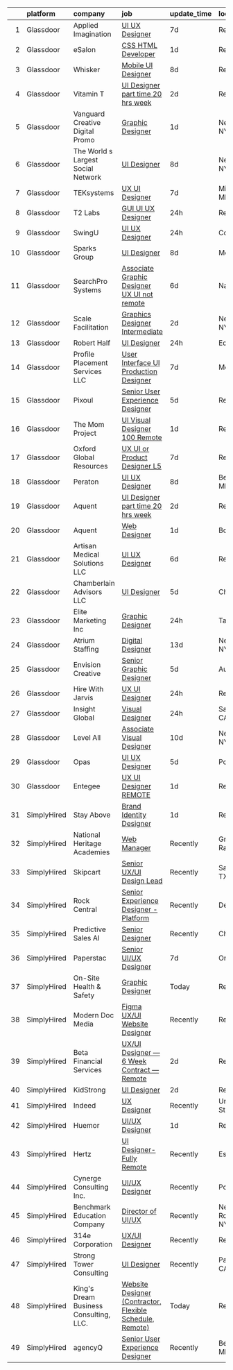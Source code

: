 

|    | platform    | company                                | job                                                                                                                                                                                                                                                                                                                                                                                                                                                                                                                                                                                                                                                                                                                                                                                                                                                                                                                                                                                                                                                                                                                                                                                                                                                                                                                                                                                                                                                                                              | update_time   | location         |
|---:|:------------|:---------------------------------------|:-------------------------------------------------------------------------------------------------------------------------------------------------------------------------------------------------------------------------------------------------------------------------------------------------------------------------------------------------------------------------------------------------------------------------------------------------------------------------------------------------------------------------------------------------------------------------------------------------------------------------------------------------------------------------------------------------------------------------------------------------------------------------------------------------------------------------------------------------------------------------------------------------------------------------------------------------------------------------------------------------------------------------------------------------------------------------------------------------------------------------------------------------------------------------------------------------------------------------------------------------------------------------------------------------------------------------------------------------------------------------------------------------------------------------------------------------------------------------------------------------|:--------------|:-----------------|
|  1 | Glassdoor   | Applied Imagination                    | [UI UX Designer](https://www.glassdoor.com/partner/jobListing.htm?pos=114&ao=1110586&s=58&guid=00000181473d45b094de5cb1e05952bc&src=GD_JOB_AD&t=SR&vt=w&ea=1&cs=1_a2cc64d2&cb=1654757607202&jobListingId=1007909595292&cpc=B076152010A3B66C&jrtk=3-0-1g53jqhemr16r801-1g53jqhf5jor2800-b26e10f41467c019--6NYlbfkN0D8j9N0G3bmE7t_bRxWCnyO3V8nRNicLzIRxQmtr6sajtSbey-JVwvqpuEBj86dBe4ufdw7rGazgWGbn8rb-wSOVL3vHFpa1_CjVZlvLc6JytDKb3o-u8MmpV-djDjMhPFLatrXgIzayfHQ-LulI_KApjwX5khRiiV9TLmYebwXa02vhdNslwaqk5mY1OZrvFtYo461q-FX7fHUEg5EAgLiwLhXzHbOZfAPjYOXIfB3LTesBTnz_1tItzDDSQIkhCMMwVYDs0RNn1OV9pKu_8QXz-G1sbKhcLlnjlQrJmoTOpAqdsYsSwfr0d-FZ3-A_XsFwjdw5e0N1xdO2PZ1AShe_5JTN6bTrcUrkgLOx_bBYzW1-ArHZqwQum5IJ9Kg6sig-t2o7SyzliEMu6m5NnJDx5mM0pQBSl61f3WR1JtMfbhZaDKmYCdkrMPX24089olou6L_fDYi_ejlg1BqpqZ5pLZjjCP3STHL7qYRLuGAMqoCB8hhHsS51WtXh4pc8GbSABnGqKjU6w%3D%3D)                                                                                                                                                                                                                                                                                                                                                                                                                                                                                                                                                                                                                            | 7d            | Remote           |
|  2 | Glassdoor   | eSalon                                 | [CSS   HTML Developer](https://www.glassdoor.com/partner/jobListing.htm?pos=116&ao=1110586&s=58&guid=00000181473d45b094de5cb1e05952bc&src=GD_JOB_AD&t=SR&vt=w&ea=1&cs=1_9fb3fc4c&cb=1654757607202&jobListingId=1007924725713&cpc=AC285F3A3ECA6BB0&jrtk=3-0-1g53jqhemr16r801-1g53jqhf5jor2800-d78d28495f642f53--6NYlbfkN0BEZjN4yZdNxGTJSfeQLQOWG2stMqrQEYxPlXsGtCvXCbogS6p6IFYnszG3ouTNGqz6O7jpNIceYlz64cswnB0sIHM7SRDvZqn9H6CTiV_93sAbrfT2OsakmclQVsZTpbu-Yrthf8MLuwd4pYCyTtZPYjZXbP28sb7Nsrd8BES0pL2YqK_prWsJhjJdLV_agJGiX4dykmvpCPEtzXtkVnuEAJlMwSG_QPgkBNdQNrZJVve7ioxFiBDD8G2KZvB_z2v3_0zDLKoFe7qGD1yqIbNkTO-lSYwRLnJ-8h2gfkAx66DQG-JuVL1BIWF95nDA_G0WTnm7VAhjhZ60gHXkLeMqx0t3UOI5-n44mdQDLR-lKnGl7-kVq1cJijBNdln7ybVOJ5cN2-gBuNnaX7FGSD-tHVcnK5ghbu2JsVstePFIrUrQeoHku7Oevr7b-kB7E0oTXcAemZ3kqw%3D%3D)                                                                                                                                                                                                                                                                                                                                                                                                                                                                                                                                                                                                                                                                                      | 1d            | Remote           |
|  3 | Glassdoor   | Whisker                                | [Mobile UI Designer](https://www.glassdoor.com/partner/jobListing.htm?pos=102&ao=1110586&s=58&guid=00000181473d45b094de5cb1e05952bc&src=GD_JOB_AD&t=SR&vt=w&ea=1&cs=1_8475b2db&cb=1654757607200&jobListingId=1007906987829&cpc=A1F772DE77098288&jrtk=3-0-1g53jqhemr16r801-1g53jqhf5jor2800-3e63ae35ad6425d2--6NYlbfkN0DuO5AyZ4DbdVEdCWdwRW2X2xQLnXYxTgC22YElx7EXc8msMH0mY6KKmy9iETSqPoVG68_ymrySiBqnT_Z-kgUnZ7-8t8PHgBNZhJB5RmVN2egvIOAqSIUFXIpkxnT2hnaFxXIXPlKXPkHZJgtupdkrxL5zaVKiEHQ1wletxAELzj_eiLjuE-c59WfPI2bNErieqeIK_PzivlCM4cNDN_oolByiv4DO5WXmC4GnYRxAXCeWCFRtO89gxhBoXZizVo9QoO74vYyotg_9SM7hanU2JxYCQfSBO5nSBLIr9An6jc0pR5vGrjKNEXVMQa9mqsotFTNZZFjCDoUl4ISYQuSJDfpSkLub1Fzh2Pmn74LkpbCJZIWrZdlzoXjJ2AUhfZQXWnjzc1F0qMKCYIND8oiTfk4j9VcbB9fZ9GtxXsGsSM-9gPkqsaabUmg8noLGeR8e7MWjSfcORgV6JfdbbAXoX74EWO4GTYcgR7Sh_8vDvADbfW3GVJFs89VVqMLo4dJbKR8H4_7lrW0H1uN-62Txp83axcaN3o7cHCTzd7cNmCVHrGfv4iZr)                                                                                                                                                                                                                                                                                                                                                                                                                                                                                                                                                                                    | 8d            | Remote           |
|  4 | Glassdoor   | Vitamin T                              | [UI Designer  part time  20 hrs   week ](https://www.glassdoor.com/partner/jobListing.htm?pos=119&ao=1110586&s=58&guid=00000181473d45b094de5cb1e05952bc&src=GD_JOB_AD&t=SR&vt=w&cs=1_60f8ed46&cb=1654757607202&jobListingId=1007921630671&cpc=451933188B21919D&jrtk=3-0-1g53jqhemr16r801-1g53jqhf5jor2800-cdb49d761f803ee6--6NYlbfkN0DMrcEu7yrtATojKJA7cEzGQ3FdRGWLh0CZQInL4ECGI6k5tN82kdM0OKoro5eXmjo6giS92eaNoztjfx6g6OEEpJOFIslCypL6JmS88rz26kV2uR5tZwD8EvXqlHz6rxFizUMVSXdF4L9UIBG-NiBptqvufxtTXSHrjIjpcPL1R-772PZEYrBCjS6oofr1TRHKOxLzPvTmZj44YX_oeyGY9ialEBDwzylpi8JrDN9Bz2g7cjJyzDtxmxaJ22P6oUz_ejuC6_xrxlglThttHkQo8gNfHqhdHxbskd6NdLRsEadA78n8P6CG2bc3L2y3dBOgMlKAVRK5y5mFsSZ0PYQbpWZO34Ei81kX3i2Y16TLnQpvRQ-6Vg-zv3tv37msxi8dEt0HTsyy915hPRnExvnaAwmrPLw8FoRmVImneIohvw1DkU2TsyuwztlOwaJBTSJtPpPrJ159e75KD3_X3S61)                                                                                                                                                                                                                                                                                                                                                                                                                                                                                                                                                                                                                                                                     | 2d            | Remote           |
|  5 | Glassdoor   | Vanguard Creative   Digital   Promo    | [Graphic Designer](https://www.glassdoor.com/partner/jobListing.htm?pos=113&ao=1110586&s=58&guid=00000181473d45b094de5cb1e05952bc&src=GD_JOB_AD&t=SR&vt=w&ea=1&cs=1_2be90932&cb=1654757607202&jobListingId=1007923424879&cpc=E773D000C9BC26FA&jrtk=3-0-1g53jqhemr16r801-1g53jqhf5jor2800-17c493e8c70811e5--6NYlbfkN0DlF3nyphPfSKNrATvQG-rr4YnhM4x2_MlwiDVJE4HuZVjnfeHsDJjXxf3aOunleOIu6wS9U1xPXOSOL0mvNui05Cfe-HLWTBT6uZ-1jBAFq07uYK6Pkb-1gwcJXkC4heyhZP-fciLw_ZJYaF_HDO8V8J2e8DpKWw-wGtaVnN-0ID1inPKO1GNGJ6L1TxW2JbqQO45uPViUnAKy_lCZgmNlou7MWQTIno8F6RHtaTuF0b6tt-vrakxy1_UeFV8xr-2jzUPp351vQwVghtwZSbYU3iK6CbnUYnH9o69icWg4ZGo1xRoWSQnVPK6xu487-lqQ7rBFJkkAF8VOXNZ99dnRhDMXZu1cacMWkq92GPe14vGhciXt2Aml_C3BsxVgRsLk2fMKPGbAat9KfoNdkPmSs4zfr4itCOayM6hLT0ps92ZZgH1hsCyS2--p70mwIifToaNZdPDQh3lGGniE-hQVVDEhpORL4hnl9kfW_Ia17_Fo-tuaQzkDaDUiltsS6cnE-M5oKW6J4A%3D%3D)                                                                                                                                                                                                                                                                                                                                                                                                                                                                                                                                                                                                                          | 1d            | New York, NY     |
|  6 | Glassdoor   | The World s Largest Social Network     | [UI Designer](https://www.glassdoor.com/partner/jobListing.htm?pos=126&ao=1110586&s=58&guid=00000181473d45b094de5cb1e05952bc&src=GD_JOB_AD&t=SR&vt=w&ea=1&cs=1_f2612ac0&cb=1654757607203&jobListingId=1007907628103&cpc=654405A9B1E0A9F5&jrtk=3-0-1g53jqhemr16r801-1g53jqhf5jor2800-99cd808f6a2f08b1--6NYlbfkN0DSgjPPcnEdvoK3uuxfISLALE6pB1FR7YSHOr_tSg5_QGIhoz_2VqUepdcKLBLI_zSHgN9Sz03KAnPYZUmx6b4z9mhRPODEy-O7qmoS_HStiINQjsdQqA3YjiQFX69lw-5-ZiQxY3XBCp1i3861rKurtjh3CQKJRE80zcKRvIKPJyUYv8B03li-0sn20Tsz61QiS4nuE0uQfFVO9yu1JSnvSLXtTvPB32aljexqwRUHlz2aN7bvy6Lo9YfZn6FOAro9Wc6jDklb6z7rbA9tQp6I5gECF8n91oqMJpWDGIQ50mJcw0hUjOsrg69ZPwTayqRJC7n8euxvV6mcWDpEdMBtCK6-KneyCCnA2AO4u4iMyyf4bfaXou0fFAuD2iGovvZI2IPFnUhApCH7uXGst-maMEkUPU_bfIoiN77ftHYhJm429jyBB0Lx8UA7aLWiZdlCDR0rgeiLyLX5bJ3_b5x--XxmxKAI52UkBoPJQA0Bu_peMxPragZif5S-izAxn7mfKmYeHR8qd6nnYP7NgUIN_kj_ccWlhsBVSq-yhlwHK566zVqyI0QDS8Af_P1BxG9pHHbhw18z1A%3D%3D)                                                                                                                                                                                                                                                                                                                                                                                                                                                                                                                                                               | 8d            | New York, NY     |
|  7 | Glassdoor   | TEKsystems                             | [UX UI Designer](https://www.glassdoor.com/partner/jobListing.htm?pos=118&ao=1110586&s=58&guid=00000181473d45b094de5cb1e05952bc&src=GD_JOB_AD&t=SR&vt=w&cs=1_9caeae49&cb=1654757607202&jobListingId=1007909029503&cpc=FA84DF7EA1EC2398&jrtk=3-0-1g53jqhemr16r801-1g53jqhf5jor2800-b23d9136957774fc--6NYlbfkN0AuKz8EBO1xHDEL7V2YF9xF3dC_I9B9i-Zw2Jh8clPMK9BxhHDJszxSyW718EipT5NpSSfV2Y97mEDIvr2kdv_hnmpQM2WlQUND61xxVdm3u7_abE8bWw3_p2_0_gdjdK1cXwK9G9eU85Ov5hs8PyC3iuXIPXY2re24cR4M1BNHiCMyjZGR8JwaCpuA2c9h-ntaYs7MgAY7egi8tIAab8PdJ4Ah_Sb-f4rfDlzGQHMcoEGiXlxeZK-bPV0dNxRvbxS3IobQVH2RxaxSQT8uXXhwHEaHv6pXX8SItMrV_uVS6gaeAvRFH8_TVSuOwBJlcSLgxLnJHPY3N9hR7QmjDwS4sX-huQVS_SZtbDOe2-i37J_JXhWeP8PHtP35idzFGi7Lg1lQfzSOynQW1YXMyLz--sNrE8l7n4TY7EDC7InSdgMJ6L3djUcm65AXwqgmQ4XG3A0Ykk3yyuU8c504vvluAfptMBAqETPBdOM0j7-XJ39gtmmmnocWY86C8-4XnwOL8Gsm9zzjGKYg5aQL6ETU4TUy7gdaXwooV0dwfkOlb96H9ywHhzAehm9AK0CrhtG5-82Mq0Uy1Ukg6o0LAYR0fxZOuA4j-2h4Ohnc9_KgnpFGQQ-KHyot1Lek4RV5VEBsklgjvN3F2ytSnEEs_eZx_IbyqkSW-63Ii1sKIsFiFqU73WFZNoNXwALtemZLQ5y-8421sa47kqH_Iu1heXiKfnT3B7icwrthPDLkk-YeB6iCxg3Ofuc9938hjOgITBEldYo84hDYUhKKWqX3nmNSsH9jMFtBKbK3-6rRNGFAA7vdcTj-GSc6ihXEhmor_WavozVk8pAZmO5tpSRVHYLFdfsNSNR_QmeajQgZPlR-6oUDVKZewfgXKrKmF9ZxEL8yIdqbxNKvxP3bphzEjDGSLdkrcVy1Hc8QfY0sUxnyAoZ1AGOIz8N-ymrGBRHs3YJnQoe_JCjsdg%3D%3D)                                                                                                                                                                 | 7d            | Minneapolis, MN  |
|  8 | Glassdoor   | T2 Labs                                | [GUI UI UX Designer](https://www.glassdoor.com/partner/jobListing.htm?pos=107&ao=1110586&s=58&guid=00000181473d45b094de5cb1e05952bc&src=GD_JOB_AD&t=SR&vt=w&ea=1&cs=1_ba77234d&cb=1654757607201&jobListingId=1007927015310&cpc=AF770993EC679D41&jrtk=3-0-1g53jqhemr16r801-1g53jqhf5jor2800-88fdad46afa941a8--6NYlbfkN0D2W1O6DpjgqM5t-Ytd4rWfN7zm7KgZNT6v4xi380-TNoafG_tUEkKvJdXorb6VoYSE6sjVX1kUCkmsNuH6WCf5kO5Gs5uD9UVjt-nV7YkXjbodDSuQRyGQsosBRGhih3WcdfQltN15nJROO-E6KuzdoSIxQvmOdLaL6hSdVz9Aa1WRUbnTPubpH0DqG3RXpyxYEJb2xN7GyP8BzEoJHHxGxKLut3PB4U7kdmhUaj2wtSeRAMFvlt0B7wkblSOJMPNO0ApPJfjCYSa_B8cg-5OM4Ag2hrQgW5fLfRUyF8qpBJrONV-N2ac_rQxJ8-KE-i9tijteWp0SgJNFGKXAoXbUJecmRqMU7l1cWuELNMRsKLJgyRTUcwHkLJ8I2VU_q9MgN6GFcncdmnibMvY_ncp_ILsQN-Ah47TH7GHK1yRaCJBnvMm5GYLSAIkhN9sA-YBkf4znSfI0PE9BjiFYjkqp)                                                                                                                                                                                                                                                                                                                                                                                                                                                                                                                                                                                                                                                                                    | 24h           | Remote           |
|  9 | Glassdoor   | SwingU                                 | [UI UX Designer](https://www.glassdoor.com/partner/jobListing.htm?pos=106&ao=1110586&s=58&guid=00000181473d45b094de5cb1e05952bc&src=GD_JOB_AD&t=SR&vt=w&ea=1&cs=1_30a58357&cb=1654757607201&jobListingId=1007926834838&cpc=FD1C1DA32C38CFA7&jrtk=3-0-1g53jqhemr16r801-1g53jqhf5jor2800-90be412c0e78cf2f--6NYlbfkN0ByltNVdnI0zg0p1CfNvnwQ3h4bWp4Qqe6bePUFuzopcagvZS5ETFReQpOgwJrLri6wO7C9pr5XNKd0KawLG86jNJkdnhc3TTDn0o1kQ9gxW_v7I4sdmFpzgSULk4RFgIG0jUxNUX59MJqWqq5xMlMs5WB06EXACGAnE1JqSFg6rmmom_27daPs6bUvJJJlqKHqhr0-XEsxNiDW_fg1E9e_KyrIfWSvIJGDO0nqJx9W0S7HeZZOmBJ5GMXR7l0ciWb604xj433c401gZv4FkLT0sMj2of2KgvCc5BHGUlATmxp7yh0H5SLlK7cFVCSlunsGlR3h15GtL5zDjO4lGzEdtNeZqlMKqUNIYbtkQIhZxounSSCiw6LRgdppi4wnuBrT-Ydhw5S1Y1k3yIYgnO9419iySdFYmNbwPOHrdxRSfM6A0WeeUbEUrAZtnQVchSAz0bK8YcJXE5ZXp_f30jVlKqx5I7lavLnt1sO20VG7V431eJykZhIOlpDS9fEfr_Ps1tuj1Rtljg%3D%3D)                                                                                                                                                                                                                                                                                                                                                                                                                                                                                                                                                                                                                            | 24h           | Connecticut      |
| 10 | Glassdoor   | Sparks Group                           | [UI Designer](https://www.glassdoor.com/partner/jobListing.htm?pos=124&ao=1110586&s=58&guid=00000181473d45b094de5cb1e05952bc&src=GD_JOB_AD&t=SR&vt=w&cs=1_733773df&cb=1654757607203&jobListingId=1007907539579&cpc=6FC5BA77C9A4CD78&jrtk=3-0-1g53jqhemr16r801-1g53jqhf5jor2800-d5ed0e6d038eeda3--6NYlbfkN0CVbIAoVGlVV0muHIzlWY31dYj5hrVkKa7qBWZ-hZn3g-zWnitpxah_RyLopvrEJPJSvVwjkMKnm5YVHNZCE-zsHIh7BBtePO9VXDv-IoOQ_g9_YSUEmHgjo_LBuod_GJp8dZHf3F-Xd-iutLJpJyhX4iH9a1_YfgQiUkAuBBrk5QGN0QTW--uTNpkLWZPDIBFv4u7qt3h2x8-CRUHOx-y4d-SegY-3QPhTahzZSi8zViijb7P46Ex_Evr_8SD7rcWaEW3SrGerjrqh37LtofoaUXxtP4r4EYkwt7o_NjcuSPqOjsmsxZj5-a7Rch8dL9hqR3h6b7mduOPYM-F6XOeIUuGvTUla5uMGP9I4OV1uFJjsxQtb0CQP1BIEhpiipOJMjon3HdeexNNczJBCzlAG_tswIZQrgRMktrkihJXFvqhM1zwTdksxC-1TMbd0LQWz0DU2HVmtXgN3gbiYCCwxy1pXy1mxgcspbN5KiSw5SIcUR12NmKR_1961HX4Z10w%3D)                                                                                                                                                                                                                                                                                                                                                                                                                                                                                                                                                                                                                                                  | 8d            | McLean, VA       |
| 11 | Glassdoor   | SearchPro Systems                      | [Associate Graphic Designer UX   UI  not remote ](https://www.glassdoor.com/partner/jobListing.htm?pos=104&ao=1110586&s=58&guid=00000181473d45b094de5cb1e05952bc&src=GD_JOB_AD&t=SR&vt=w&ea=1&cs=1_e69d85c3&cb=1654757607200&jobListingId=1007913001062&cpc=BCE4811A78D39AF3&jrtk=3-0-1g53jqhemr16r801-1g53jqhf5jor2800-ff02d281a17291f5--6NYlbfkN0BywnJtgUhyVrzYrR77rHNUdIT9u5yxXZbdgWBt5g5sCNEtGNnbEQ-V7l0I3bNzK_nBTPJpixBNeAQDIO10DmPfg3KX2WCdioySzX-Lq9smTYQD_VT4tsbLr63Cy27DT5zo0bP4Cye0HwoKRdhi147DEpLAh252BtGFe8l0hx78jLV0jvhSqn2GZ9y36szoUowvnYpTUw4-aEG7ewhSYsJxxeRN3PNsW0tgNuSo5MBfIK3loTAZqI0YzHolIwxi_uuHkyczkKJvJ8dhUGQW5bw2G81_0PrqUKYCVdaHPu2tPgMX8Aw_Ce9WSOerdqo7KnkakkWqJSoSz9Vmu4hVLKP8JaIZl3sIZYqBVnHCvC9rLqQ_9IhLSXoM97escTqlug8_bQm2ssjCh6kMIjqSXuycaZ141m84eFUaSvg9hY9zbkmN0YWuocqx-v83Y0QJFbcmBScUSeuNoajGUFJ6AoOIDS7MPnXcyX2HX6m0cgthxh2urgKcuPZLaS9e5lm_iywsFXiGmR_9_22PCZY19ZrXE0G5QUHnONs%3D)                                                                                                                                                                                                                                                                                                                                                                                                                                                                                                                                                                         | 6d            | Nashua, NH       |
| 12 | Glassdoor   | Scale Facilitation                     | [Graphics Designer   Intermediate](https://www.glassdoor.com/partner/jobListing.htm?pos=112&ao=1110586&s=58&guid=00000181473d45b094de5cb1e05952bc&src=GD_JOB_AD&t=SR&vt=w&ea=1&cs=1_1c37cf84&cb=1654757607202&jobListingId=1007921561316&cpc=D2F1DE17EE1F43B9&jrtk=3-0-1g53jqhemr16r801-1g53jqhf5jor2800-82cad420ad6ed1ee--6NYlbfkN0BwfDwoCjxOAsVF6va36C4e5uetzN_UB3xM3zcSb8136TpHd3IFecD5SapTOYekU34ld5eQQyjRoRHazeCnYIKUYeMMvSJ2RhDlZIOmsSDIIbwJ3LorszTwqLqL4QFarj7KrWZYmgWpU7kMabGWkMeHoT6pNMif1M1YmVdOShvK4vCj4Fn0OH3ZluldNzmzYz8TIA5IVu6gH2Xkdm7_NL9zGaX2GenbHmNxgwHW_3zWB0pfnPWDyXetyUUTW40br9W1cTDCkgXAO2lW6kmJhCouxK2y3FJZ9131Jf6T0SOQpBWNI1IQm7_OF1Zkvt45EHKTDbpYDp5Y32jh-zSMVWeuaA98Xn2VY2cscwa_H4Lgt5I8omns9ANExrHK0EBC2jd452jIqcy_Lrv_23I7sfxdsnnjC_ileLtSGIpcG199EDOlgK23I2rkSD35ALXRxhRT4Rs8EVxo4no4W2zGQmeG5O1IkIYXY7pv4eEpgkKwYIibAGsfd4yWDqtOmwI9_iE%3D)                                                                                                                                                                                                                                                                                                                                                                                                                                                                                                                                                                                                                        | 2d            | New York, NY     |
| 13 | Glassdoor   | Robert Half                            | [UI Designer](https://www.glassdoor.com/partner/jobListing.htm?pos=127&ao=1110586&s=58&guid=00000181473d45b094de5cb1e05952bc&src=GD_JOB_AD&t=SR&vt=w&ea=1&cs=1_5904b1bd&cb=1654757607203&jobListingId=1007926834480&cpc=334ABAF5D42DC775&jrtk=3-0-1g53jqhemr16r801-1g53jqhf5jor2800-fb62b36d7e464973--6NYlbfkN0CpzDdaQkua3np5pkmj49lKioZwmwxQ-yx5plwbYmV_M5QDgP5U2s8pQhQ0_MrqFsabxiXsEFXWgq8h-u0srd4S8BNkeShVDS7XBYV9zjYgjaqEEs3Dao1YE9nNPfXu-rY_Y7JT6hVy8GaI3cQQdnnb9eYWX1D4qPqZNEVyYnIbHh98xjikIkp1KUmfyIkZHd3B93CV85Ij-vRcM8ajloYOGe6jIysgAEwJZ-5taOrbJp7PA5qPeMtq-tp80oa6ipJQwJ-423Q8HLvJVxqibRH-clRwih1yIQa0g-aNxkvp_CD3Lga4BeGYkQJkD2RpDLIhIE1Yg4Ahu3pWds8S0kghh7LftIPZ0TzVNN5AGI10MC6SmjnJADaUQq2YT3RODigak9-38ofvlVVgSscIXLHBrqR0_fcIw4o-X-4qagLU_lRe6DGGP3Y7IJpX5zWNLgy3pkWUYtgNIfHCDdbGFarMDQH0qPTcZtKHo3m1gUVczGbMJnoNWK2uXDlMTip2TcAGmfYRKiQNwNHsPsvWXwBKAoIv20jXcX9LC-P1NR0Wdw%3D%3D)                                                                                                                                                                                                                                                                                                                                                                                                                                                                                                                                                                                               | 24h           | Edina, MN        |
| 14 | Glassdoor   | Profile Placement Services  LLC        | [User Interface  UI  Production Designer](https://www.glassdoor.com/partner/jobListing.htm?pos=109&ao=1110586&s=58&guid=00000181473d45b094de5cb1e05952bc&src=GD_JOB_AD&t=SR&vt=w&ea=1&cs=1_b4adb95b&cb=1654757607202&jobListingId=1007910904642&cpc=632C08DE5A4EA969&jrtk=3-0-1g53jqhemr16r801-1g53jqhf5jor2800-1413de2885e65167--6NYlbfkN0AB9QmTA0CCjNV0D_cA_rQfbQIKI-slyn3CIlmX3zDlnnooLjaoArZqjXIJKtppNx-G3USB2kCnagFYjZWH1T80PFetRXuLwd9fQ1j1ojUXl4syCGnn6p8mhxQT-GrsouzK6Yxi1ucF5JYB_dnhV3uR76xwZiimIfeILfePOCGe5Y-wh52piGIkt4XHDG4uhqJFxgqD7eUprJ-iMo8f1duRnU99z47chy9n7Z1sQqxeN7S5je8tWuBFs3mzGM9IKKnd8TPwqtl8UuLPGtP-7bQ-21enyAODED9qWZTwJpZ6lgcJPcxhaTMHAuKYTV6iTyAamBzvGURdfnRlCBjE_pfGGGF2tf6D-aEk5rq6nir1_w_uDVSMWJB3DHa1clOdA0Jn50vgHHh85NGJbsXsLjlx3t90oaYjCnnpkJqEV7OnaeUAb_Ybcv7hKQq6rZCRKzUxtEKava-wjZ0RxtRbVVpKXv6UWC_vX9-qml39p9qfveF-dgx9Q7NWL04szmUzF8qeaKlUGN8YRokz6ZCrff2pwm8mm_kSb6sbwQ5pigsNLM0os7qY36xn)                                                                                                                                                                                                                                                                                                                                                                                                                                                                                                                                                               | 7d            | McLean, VA       |
| 15 | Glassdoor   | Pixoul                                 | [Senior User Experience Designer](https://www.glassdoor.com/partner/jobListing.htm?pos=117&ao=1110586&s=58&guid=00000181473d45b094de5cb1e05952bc&src=GD_JOB_AD&t=SR&vt=w&ea=1&cs=1_a46db227&cb=1654757607202&jobListingId=1007916613858&cpc=654405A9B1E0A9F5&jrtk=3-0-1g53jqhemr16r801-1g53jqhf5jor2800-f9e6c36db6c18fa4--6NYlbfkN0DkuNNc9jtp8Paa5ic1vcdzrE97PDvQxS5P2e8AiHduyeY-Bjef1quw5x-u8TrJADSRTlrF43X3tRGUfZfixxZuJhbH6sy5XJaB0RzJNGjXdYkwgYrOm-PDYratyS3Sts2nghLR9CbAIZFNsABtIh3vBJP-0pq_XNCcvg4USCQyXbQvD7kflEeGYOFkS1uZmAF7Y4u_NehWZ6CIngXffkR5nbGpGG_2edfp9a_lb3l4M7CUCoIz-x3Kk8NVSviOSTrfGApkpj1xWWo4VYybSJzlIKKW8zFKYf3ZJtZdH-aPos_9YH-C8HLti99tOSD1Pqpx25fe7C3uy_DI7uJzyp8sB1lHl9b5L2cO3Vyq8OgZqyJ8FA-Z5dpSbmSzrI5RFiXQ5N4KxtJoJyZMFxdl_zX5EHxpm-3LfKAkN2mMSkqSs41mJQEMtch3Fg6dpWLy5dQBLlAkyom2N8jZdmUb8sF-Oqj62FSfUwWLMofcEzUKTBApgJ2Y1UhpiKx-En06dR8iLqnuknlTRg%3D%3D)                                                                                                                                                                                                                                                                                                                                                                                                                                                                                                                                                                                                           | 5d            | Remote           |
| 16 | Glassdoor   | The Mom Project                        | [UI   Visual Designer  100  Remote ](https://www.glassdoor.com/partner/jobListing.htm?pos=108&ao=1110586&s=58&guid=00000181473d45b094de5cb1e05952bc&src=GD_JOB_AD&t=SR&vt=w&cs=1_a7ec2988&cb=1654757607201&jobListingId=1007924076281&cpc=65CC663E25211861&jrtk=3-0-1g53jqhemr16r801-1g53jqhf5jor2800-0761fceec33e711e--6NYlbfkN0BDp_epf89aHDQhKpPegNJQ_ldQpEFZQsM9OcONMGxWx6pU56EKHF58QjVdAUvn2gWzb7WT_VdhItyAB3Q9xCx1cQ72g5tixY-XNA5WRnqH3RaGRzpROt8dIOj8o8oPrQpwuJYOrN1lcjSMXC6kunT_HEQSixDIygCOzJcDyCG3Mrc8xEWBIuMkK03YbpqyOVzffh4L4um076SuoB9kNu22ufJfyYTSVHM0fYI4hy0jpSQwBpxA0q9ip6FvdgwvmX-BoAGdAAOaKTuz5AEh1nXTwz0zm7kFXVHSwuOFHsxwlL4i30gt1QEdEcYS3wngeB8ACO7PJmQxzeQjZee5r_uyCyO4lc1PArF15L8lPdlYSsrZvX1KRIrR7JXkcyQVpFJwwcQIonSjtubWwzJvIzYrl2ntEXF-XNrnX5pNvKhffbVXH92CyAsuOrdfN4mej-iCK2CazcKTUEwuElKihA49Jm6Ydyu336IwTje03EbARTHBz1kE6ZrBl_SxM-bu5RtSc3TyOatEjP4ZgfufSpofPhCxQ1oXDrEamgaMsvcRxT8viQOGe4a6oKRApvnaL449MfIMIjgB3A%3D%3D)                                                                                                                                                                                                                                                                                                                                                                                                                                                                                                                                             | 1d            | Remote           |
| 17 | Glassdoor   | Oxford Global Resources                | [UX UI or Product Designer  L5 ](https://www.glassdoor.com/partner/jobListing.htm?pos=120&ao=1110586&s=58&guid=00000181473d45b094de5cb1e05952bc&src=GD_JOB_AD&t=SR&vt=w&ea=1&cs=1_af516fb2&cb=1654757607203&jobListingId=1007910888820&cpc=AC285F3A3ECA6BB0&jrtk=3-0-1g53jqhemr16r801-1g53jqhf5jor2800-236d53317970062a--6NYlbfkN0D38dVY1HiwVlRJ2sgHwoll4iKvb8KzfDOOcqRKKsqQYBdEVI9w2agCyPdJw2s4TQoE74vZzh8SXUc9h0xY8xyPYLwKsOvBUgl9y9tE1B6tRrqFTkfx2LFZhefZnNvzciUxa9TnrtURLxlm65Qh6xlIx7olQZRP4mkpX-gaUrNa9j0kfrBiZiIsjFlL9raYYwtAfcCoodfTCFCgVdTD_CMGdPuKxfur7D36XcVZcpYlDJPHdfQ3OAd7lo70B5nVFR33csaTXg5ih1qhtfB3tPy_FQvrwmW38cklKSjFRhLAvNm9hQyjkOYRDJyjzpSzab-VAElqQaKwdMiJOmxdqH5J3ZSKH825mGYjQv63vVp_hvMRcP14X_cPNS5qlxk15JEDZVVMEC0pai1l6-M9Sfp-vAjOZeQs0h59uGdmI-nZ8jDGq79akxQzDBQKxsxieQhMD5IHGD2hHROYVQkYBBLw1Ff-jWpUcxTY0XRpwJ1D7DOh7O68f0wE6wRfGI1tUIQXTQ_nnpIM3g%3D%3D)                                                                                                                                                                                                                                                                                                                                                                                                                                                                                                                                                                                                            | 7d            | Remote           |
| 18 | Glassdoor   | Peraton                                | [UI UX Designer](https://www.glassdoor.com/partner/jobListing.htm?pos=110&ao=1110586&s=58&guid=00000181473d45b094de5cb1e05952bc&src=GD_JOB_AD&t=SR&vt=w&cs=1_6f5056d4&cb=1654757607201&jobListingId=1007908040640&cpc=5EFBB0462F9C6B7A&jrtk=3-0-1g53jqhemr16r801-1g53jqhf5jor2800-a255dd990b3b438e--6NYlbfkN0Cx7R8OmodZU4Ze4hnUhR0Myw3_voyDLMHXumN7ynSuTrXceT3foN28fsokTCLC-tsOYPdqJ-Dlo-QcTTJsSA6HfG6wbmz23Kog0PHnecyvSE1Dk6Xtf9ZpB2WU-Vl2yuS85fI9m4vR0zNYW3DtrO23-UYzDpqKfkiixyg5GSTf9UTH971JZDOZ7Qcz980jYup9V9nXuHEzM4xvKJupFQ6Vg2GYB507Hh2cDDMZcmbu9pX_w208IoN0md-Tmh2d2hJeI-iL9yxvu9fFZI2ZMemgY8n43sVc-6duwZ05YuJhgTbnkQOT-nXC04QLmwSYq6df1m4QUkB1aHntRBsoGYddUBEuhgVM55PFC0c5JW_H4ukEgnX7Gf_IbzXziaVOCK_9dysbHclzbPsev2ESuX4YTPvWhOref-Wt6I9df6-vj-Qv1ZaFDvK9sCVjrn3Ix58aTieWVRx_puUkW_ZquaKXinEF0R5iOax4dxS9EFXZZLFwBTTT7XDF03OJU3roXvCNCHmVoUZbkk1qqsIcLIkBWmKi5G2SZAHtCOI_blGMR45lUzN0qVO5yMVQtAwJj7-G5w29e3D9sfVwgzbVWBIgiNs6LWFn9h41BHs95J2G27cIexc9CvwB5rxPAiDemTrV4tn-WXCyTFEu0u8kTf4IbGgneFl0HoLLroVwHKbE04qCx8E-baWp2ti-gZKykPl3233ciRVk_xc1PDoBnz6JlRRSDXpQ6F4sp-6Q9sUST49ZhIEZKGvOopRGqVDlcyCtU6cn9gZphPtl3zcpZyf1S4P4cL3-Si58W69yWQKPl7eZM4Eo8gqLIKNUrjjf3rNeFI3Gx6xQe6nx6MmQ68hUapxn2W9fHvBmIK0RqUwtaXrbftfNTFrX60of7PfpVT6Y96HE6CPWV3VwIT7QHEbiBX6gMnMg4yLqt493MVgUJW_WoUtEBj91J9Rv_DjhGdILZBy3HHJKks-bSe18sBFvF1KbPekC3SytkTGobLL8sKToGEZX9LRfofgkf827jxjNdMBKUtYR9UaNkBrcGLBtcZH32CX60bfzywMgfN0pS56yK0pO2VlaQkD3CkENMyNi3GPMFoD0zwCsyFEogGS1M7zdaMjPVe9-9ImRBF22Rw%3D%3D) | 8d            | Bethesda, MD     |
| 19 | Glassdoor   | Aquent                                 | [UI Designer  part time  20 hrs   week ](https://www.glassdoor.com/partner/jobListing.htm?pos=125&ao=1110586&s=58&guid=00000181473d45b094de5cb1e05952bc&src=GD_JOB_AD&t=SR&vt=w&cs=1_4e5bf7bb&cb=1654757607203&jobListingId=1007921832582&cpc=FA84DF7EA1EC2398&jrtk=3-0-1g53jqhemr16r801-1g53jqhf5jor2800-dc20e7605d870c15--6NYlbfkN0DMrcEu7yrtATojKJA7cEzGQ3FdRGWLh0CZQInL4ECGI9gD0Wolx9R2EDT7B77c2cSb21UpoZIp8C0EIAHBPtBNtdYuk1CgoNSiFblyJG94d5LWRH8VJaPhwQI-SLzB2pYSiCVkc8dDWAgK4Asj_TNzmB9_1YF5JAPPWNgxPPtC1kJNhXtgBPBH9BaP2gM-CtWJ95F9So2l64K6nyJJe4dc56Wyv9VeQBym6SCcP4ktGldHwIBxf41TiQjIYtPJy-PI7YGpzO4it72S1xGhxiCYh9N1gke3gEDUMhQheDe91ONOm8sALb-1GOWdwuCWcigGe2eUamWNl7eHPBCL0y0ojLDjBmFXjSckj6uOdC88YO3zYxuL9MCimKvFaufWsALNZZjlj14YtK0eIf1R2sI1zN9BrLzC0f8MCSj9RPdG2KP_a7-RWAqOKVyQRyQje_5_SYBTYIuUgw%3D%3D)                                                                                                                                                                                                                                                                                                                                                                                                                                                                                                                                                                                                                                                                         | 2d            | Remote           |
| 20 | Glassdoor   | Aquent                                 | [Web Designer](https://www.glassdoor.com/partner/jobListing.htm?pos=123&ao=1110586&s=58&guid=00000181473d45b094de5cb1e05952bc&src=GD_JOB_AD&t=SR&vt=w&cs=1_f774e085&cb=1654757607203&jobListingId=1007923719421&cpc=32EE424DE2B657EB&jrtk=3-0-1g53jqhemr16r801-1g53jqhf5jor2800-f0732b8e9b9c605d--6NYlbfkN0DMrcEu7yrtATojKJA7cEzGQ3FdRGWLh0CZQInL4ECGI9gD0Wolx9R2v-Aex0-GK07z53Ph6jpa5K6zPv9Id_XUcDO3QJUyj1f_8DooDqFYF6YLYpqhw7nVySRjByz7C094UNqdUGBsZAnzP7ouzk8LYmJIYKQm9XCJWgv-ICyY9XEcaPZdlGug1_gWNI0SsAkKxnwlZybEERVPYgC9vkTDXVvJ-UzQM0tYth30OncbpRHdO3ZVoQhY-csvtq7_jv8ji07IUe1FLF_cWCQyBmCs3vZsYuq4mVm1dpmBRK1fD6IiCWZrmv7zPSMhbZgyUp7E8d6zVa7n9vyKtwzXLROTkQelz-S0vuADojT-juAwCYaQFmxvRB0PGqbqMq-sBQT1dZzlUyxuP5NpQLQMxjGERRimktEO6ybLpfCiblkT0eExv9zcCO7ZURvGPD98QXDehj-sv1Enqg%3D%3D)                                                                                                                                                                                                                                                                                                                                                                                                                                                                                                                                                                                                                                                                                                   | 1d            | Boston, MA       |
| 21 | Glassdoor   | Artisan Medical Solutions  LLC         | [UI UX Designer](https://www.glassdoor.com/partner/jobListing.htm?pos=115&ao=1110586&s=58&guid=00000181473d45b094de5cb1e05952bc&src=GD_JOB_AD&t=SR&vt=w&ea=1&cs=1_947c773e&cb=1654757607202&jobListingId=1007913791872&cpc=32EE424DE2B657EB&jrtk=3-0-1g53jqhemr16r801-1g53jqhf5jor2800-314b1ca663a14c22--6NYlbfkN0BKJiktDh5w2jfi2btcTuMZsz1aoc_n2HEeeG_5fW6GsDlN-sb7hc2CZ5tcmkzoQE3oFI_88A81gN46dAkt6H8eRWfZj4LsDLIukcyc62mG_zemrggH5qqML9r-QTNyZ_Q41D3T-pnKBBIYSZ8r-4pD2bek7_o8GbgGdT8jtjSPFM4s7OBfMQSH4Szn7V9JOR7F3cUU94W-DDOjQ18dgn_4y9NExrvk_uPwrM5-vICBjfYexJDa07sFoi3KGcmQWTfO37Z0DB4PEQpcA69LclYNXVxMdumctGUbqfRe3PzTwv6W6DwE19cbPruEj33kEWm5mO6d5ksDMPQaCbKO1L36IimkQKkPIC3tUt68wdlJC9yEdBNYZ1QRKqeeSWT8AxajtjC1Wqn5JjJ58Rv3WwO90Ta68MsqpXjtO3urTOxgeJjUbpXH2jmB5_R0zPO4ergdErZaZMbpIBankJ4A3sYtVTIjQeEWJvaFxi-yH5O5_ZWu7VebIGsJ)                                                                                                                                                                                                                                                                                                                                                                                                                                                                                                                                                                                                                                                        | 6d            | Remote           |
| 22 | Glassdoor   | Chamberlain Advisors LLC               | [UI Designer](https://www.glassdoor.com/partner/jobListing.htm?pos=121&ao=1110586&s=58&guid=00000181473d45b094de5cb1e05952bc&src=GD_JOB_AD&t=SR&vt=w&ea=1&cs=1_c13dbd03&cb=1654757607203&jobListingId=1007916594826&cpc=D2F1DE17EE1F43B9&jrtk=3-0-1g53jqhemr16r801-1g53jqhf5jor2800-475321e27ce23616--6NYlbfkN0BQTv-RBlFqOUTGJDM9bmyVsbFrrtwBOBspE1hX8D6Q4-fdJwmOdTuHVG0bFerBQ6tLj20BweKlxjwcp2NhD9h_ZBQLgOHqeL5HaiKz3bTXLZEfKlaex06_KVJRt8XlvQp-rZRcR7P4_WYoE-gDitdM8Fvh-wqDW3uIZOZn61YUgbtvguSouDCYaM_uLAnomDw3whkuisuBE6-hcZ9sVw07tursQG75gunCTBattSVCQct88PsIEfGmPNBqc4XtntVuvzGgS7XZy-8RK3CJj-zBKUDRPe7N4wOdMY_oMi8bzm2ODBYg7DVUphpk_R3Nv1M8lvhg9ogrz1gwz-zX0O0J9SsrfFvnWGv-sVhyzX3rjfGMaoEgC0b3PBDhPFKuAnvCY8t9LICoaWzVR3Dp3D2g9_aphnhCuRF_e8vkuv-3ommlP2UPOb5uzIUi7Jb_92PeUQzlpd-KjXKht-AwnLMGyEsCpPG9-HxPu4xXcOZs_7WS6VXVn0ph4TUmHyfkc8wuIQXRCi3k7oPxF1UAbK2E)                                                                                                                                                                                                                                                                                                                                                                                                                                                                                                                                                                                                                           | 5d            | Chicago, IL      |
| 23 | Glassdoor   | Elite Marketing Inc                    | [Graphic Designer](https://www.glassdoor.com/partner/jobListing.htm?pos=101&ao=1110586&s=58&guid=00000181473d45b094de5cb1e05952bc&src=GD_JOB_AD&t=SR&vt=w&ea=1&cs=1_f907bf5e&cb=1654757607199&jobListingId=1007926618472&cpc=D1AB73242940E063&jrtk=3-0-1g53jqhemr16r801-1g53jqhf5jor2800-4efde18eeea3eff7--6NYlbfkN0DeyJ4CP5CzwT7broxeUwKBt3co1QwKwWitRQqJu2WRZwIvvUV1CfHw0jtSuMsGdaYB0ElKEgvSf5ydGxz8MI7_H3dHjyNN4sbEe4CuqaltNsK2yVeB5hU0Zi0V2aQU8-qVH72b9b7Vt_0iCRIxXNN3oQFjFxJo-1rm9e8KsGNHyaWTVejokv-90vd7eXyYAJ4YsP3ye2cKJFZK6yVLTWpHcscrkT09vU4QBRX68agWaWGKjHqljGzkoTqD56V7RcUCSBnnzFTQh-k60jDHvN6PhQl9w4YNClwe7jPOIVR8-A83H2YzzXlcTQ3_nS15sH9O-CS6x0SRPt79QDdnbRJz3EYeA4JdVoILoiypvzCBgLQT3DkCS1N5enQyi6up2gqxBIthMyGq8hKrkqn52V16u01dy1F1ISYv3032fKWwpyxYtVXnGSZj7kgdFqGj0MNW_eL0mfqpBHsf6GJV1Xn6FnbIs-X0NQ3-5TsY3pqSXhh3QM8mPxpPr5QLLkzMxUU6viQLPwhxTg%3D%3D)                                                                                                                                                                                                                                                                                                                                                                                                                                                                                                                                                                                                                          | 24h           | Tampa, FL        |
| 24 | Glassdoor   | Atrium Staffing                        | [Digital Designer](https://www.glassdoor.com/partner/jobListing.htm?pos=130&ao=1110586&s=58&guid=00000181473d45b094de5cb1e05952bc&src=GD_JOB_AD&t=SR&vt=w&ea=1&cs=1_b8485115&cb=1654757607203&jobListingId=1007895620827&cpc=2CAED5C921A5F994&jrtk=3-0-1g53jqhemr16r801-1g53jqhf5jor2800-c85a8ee0eebe05a6--6NYlbfkN0AJVhJRw9wUHBCF8R8adMoLXwMaKLwknIknnYTuOdK23DV61sywQ-0ewnDTWuO3HeOnTOVJiD2b_ZCHrmXLgSem-7P3rQmuidm1Oz8Ji2TGDnepYIhbEttUZ4i8pIZb5-ZMKzAFw8zxtPoUc1KB-EeG52udjWXuLkJUCD63QL2Uhbv89vviBXXQd7FmyPHGU0sfykZT_2UfgM557Qf0GZbSC-kOBpHOxcg-2Xz8BSV7CaOCcx4a8-QkQyhruQTx2rVvZWCVAY5ZinBBNhyumgdNXznu7BmKwqnTWXxUT90BjOUKLv-VlzOg4ZUpM0ynUDbp5H6A6QMU0R9CdZfc_0CrZolu5uwW9jXsOsSjH7hZxy6Uat3k1JBigZ7_K7K0P5OzgQ6auMps32cRAdnj_A_ER6Kes33FkdRuyViul16sgnn1Q8hMVWBP9UIjKrvtoRn_Ouj6tuOVYSXTo6ZqJIjvdtYnkeyzZvPnxL7CMXtOf4cwSVVp4GpVxjEUwM1RONs54oG9Ch46nXduWmTg145tN4Qyb0PrjO38lqm6BzdFJ1O_JT8u2EltYZcn7tBWzVATgtQS_H55qn5eSrEkb7csQeNWPjnbnlpqqhpNsxx1LxPq1IzUtVjGA3LzI5s_GXM_uYDTMyvCoostffsCLo1KZvJ4d98NNf2pAHE9bR75TpTQ2aHVgWVAfjh98Ut2UI1CAMI3tOrScpfUSiSME45asmUAH6wxpJiSk8PN7vafpxW_t8h1csCwJ7Ne6uG58Mn3fTjLDFch-E1I0cCWM0p4xMyhtT9O-QTSmG4StmpFS0ZFAUwdT2nV-4lttsWT7aGv0L8w0II2UExohZAGkzMKs3Np-ffbKBfjGlB4ZgZNWlZ4NGXhumW81Fode1yPUeKtzgbhv9Y6jMXa7CrYD1oMb-UObJ7xHlrwlPsqRPrW77KtUyv0BR6nkw_5sZAjgQevRrln3T4UTtc-jDb1KB4BXaL4pKxFIjb44HE69Dq1gu7OhQoCmMQreoc3v2DjnoE%3D)                                                                                                        | 13d           | New York, NY     |
| 25 | Glassdoor   | Envision Creative                      | [Senior Graphic Designer](https://www.glassdoor.com/partner/jobListing.htm?pos=103&ao=1110586&s=58&guid=00000181473d45b094de5cb1e05952bc&src=GD_JOB_AD&t=SR&vt=w&ea=1&cs=1_aa91a05f&cb=1654757607200&jobListingId=1007916389518&cpc=E84D08864798C1AC&jrtk=3-0-1g53jqhemr16r801-1g53jqhf5jor2800-17da79782afb7a32--6NYlbfkN0AONdcAzbAvrtbP0IdN-rPgfI4vBVKh6KBOxqjheawOuzZP-VTiXuHAVwqYMOflijKvpHptRHPknfP-VolTeolTF573wb68MYhMUHGoj6MPcDpZiCSzQRtQeacADb-fKdsohtWKiTJcVbsZnJ9oDOOZN9Oje9_toK_PM7ZLFd_h0KxdqyDzz2w41eMMJIw5vmA-2A89mGtqr9ZBdSKgiCRC221pERLh9rh7YG9MAkVTvdXCLZhAgDnYUbWPZWRAvsh3XS3zev4bIXTKw4JfSjcpZ75vvpCY71a82BhJaTxcCSDWdmfAIi4kU1YR2cYEl7mA33C6OqdvRCBkPHXA6McB5xXaffCbI2eKFMy6KWQnc1xGzNpEMF2_aUL3qvCgM7oseAGeD4yVCLhc7saXCuFoRYn3hn8KVMimLqD-hwEsXCY5rJ0FHl1QdiSBP2l0OCCrlMjxeTQ13pFfqojvUCDs7EVbfjswLXxzzFUUJDAhOCufGMB6f98xmS6Z0N_QKQtU1a3UJs5sfONJ3oHrCzrL)                                                                                                                                                                                                                                                                                                                                                                                                                                                                                                                                                                                                               | 5d            | Austin, TX       |
| 26 | Glassdoor   | Hire With Jarvis                       | [UX UI Designer](https://www.glassdoor.com/partner/jobListing.htm?pos=122&ao=1110586&s=58&guid=00000181473d45b094de5cb1e05952bc&src=GD_JOB_AD&t=SR&vt=w&ea=1&cs=1_0b08e7bf&cb=1654757607203&jobListingId=1007926145509&cpc=AC285F3A3ECA6BB0&jrtk=3-0-1g53jqhemr16r801-1g53jqhf5jor2800-642f6b9d5075da16--6NYlbfkN0BeqOXt1Ki4TgaqVzKgHyO684REiCAwMDt6QdkLJMyKFE4U8Gf44T3q6743LZi-2_pt6MslfxNCKwG26QfOnk65MDSAvhEh1FozefcMaaZUoVlqpMK1sFQmvjY6FGbPfjXKLfmf_WvM9oMstn5PURCunjQlgiWmywsCjJiIEj2hRib3oL1zugv-pYhM2ajHHVdG5kJHSLlYiHBxaf7--iF9FeRVP7hnhMjPasHu5ov6-HjvYqyc3urCEYKsKH4K1_B7_sCTYT-TlHrG9DUllaZCuUgYOVm6xmyb1vT8KcZgCOUAuurxuCQQqTCghqVYgqcFDaYrjfkyggyKl-_4T3b0dmtwPM88JrLxrNZLvTBWMVwM-KhSPxhXFdPy-MTlEik3IgxBbGJ-jZZ9H9Fc9Jb-1NwALpg2ncEhEq8yX7_wATkzQzuoRRv9YYChFA0uO4y_olh1Hh-LvJrXAOB_lTBoyGLxc0vVWSvle5DEsKrtZUjRMfPUUMlIu0LfePRgF7nvPHz_xSmc3A%3D%3D)                                                                                                                                                                                                                                                                                                                                                                                                                                                                                                                                                                                                                            | 24h           | Remote           |
| 27 | Glassdoor   | Insight Global                         | [Visual Designer](https://www.glassdoor.com/partner/jobListing.htm?pos=129&ao=1110586&s=58&guid=00000181473d45b094de5cb1e05952bc&src=GD_JOB_AD&t=SR&vt=w&ea=1&cs=1_851b358c&cb=1654757607203&jobListingId=1007926347614&cpc=451933188B21919D&jrtk=3-0-1g53jqhemr16r801-1g53jqhf5jor2800-6bd293b3b4783901--6NYlbfkN0BKkHZu3wF05EeDimN_p6sYpKCMArvwa95YdH7UpkaBCkTAlOdu2lVgOjnIvSmYTqfFnQyWderbPdhIT5m1xIN4CDmD0w5DJOQICFgWHGJbR41MFF_vqoSseM4hCf-ooMZM7hzEhdGoIijr5adylGAd8R7_B9XOUvtBp25wgE_tIIvse-gByUsxTpCjVT2PzpcxE-px1D6AtNCCk0FOMq8yz-gKnT869tZQUSgB603rxLPbNJWvdENcxbErsc6z2T5lWO8-QGqnRAYdSGqboPrd-EpLJJkZS7tKmF0OBaG8zxkQRsy30h9vNK3mEI6LUbk2wM4kUPUN4nY__xr2siPFNQiPYa8qwTZBbNQv9kraYtg6VwCLw8Kf2SmfoLHD36sEj5UyCKdFi3-DgVfTJH58sDpqykDHiQtA10x_CF78JD1yt9IMak8qAhS3ETylcDhIMatMNg8u_xvksC7UpTsFkQB-CLu1Bg14Qdf_3vNuRQ6Dmyxk0-n-i6iumssvpnAjBDrzCCuHIbW3TbbdspwO)                                                                                                                                                                                                                                                                                                                                                                                                                                                                                                                                                                                                                       | 24h           | San Diego, CA    |
| 28 | Glassdoor   | Level All                              | [Associate Visual Designer](https://www.glassdoor.com/partner/jobListing.htm?pos=111&ao=1110586&s=58&guid=00000181473d45b094de5cb1e05952bc&src=GD_JOB_AD&t=SR&vt=w&cs=1_202fc071&cb=1654757607201&jobListingId=1007901804440&cpc=3164FDD6030E246B&jrtk=3-0-1g53jqhemr16r801-1g53jqhf5jor2800-624adba811050515--6NYlbfkN0CgBgcxuOwrlzWFp0xvOgllyDb1Hw7UsKEX_IsXppgvM45FUqvDc36zKvNsGjws-2g1kKo9pMTIURXbdSCGpjqaGLZRu-lf2fHVHODx_34wbLPsjQAuIEaMwwqmU6TEKyMWu0hXsOQ_SyjefDAzfETugE_LN0y3p8cSMi8MBB8bgrnNZID97D16rm8x4KFhfoobIz-TEuGN6zAFSZtryLiosGrgQtPKudbJnYuXRm55eqKcjLN0b0Ds8L9pECYY4Be5Ejlb1xVOTip2jdE7KqpO7-wkz2ibuEPN4ntYcY1WxYNIB7GLrM-lCk-vtVk7cwKc-m6J4m_vWSc4AABszlmh83Rn_VncvrICsZTGaCIAuvQPLy3g-AIlE4hKFZUeH4usFEkx_5smRpu_UNzZs_boRCvShMpVRSp2oOM-lB7P8R9ML8QjrAPI4bx3uPizbCcbbMLmwBfck9Za5sazjeRu-B3nVTjm6_NUV_ocUErUxWovBPdnMGl66rShlgtuRJEM8gkOawCz4BEa834PiwzP)                                                                                                                                                                                                                                                                                                                                                                                                                                                                                                                                                                                                                  | 10d           | New York, NY     |
| 29 | Glassdoor   | Opas                                   | [UI UX Designer](https://www.glassdoor.com/partner/jobListing.htm?pos=105&ao=1110586&s=58&guid=00000181473d45b094de5cb1e05952bc&src=GD_JOB_AD&t=SR&vt=w&ea=1&cs=1_ad39c8ee&cb=1654757607200&jobListingId=1007916773236&cpc=84DBBAA61F05C438&jrtk=3-0-1g53jqhemr16r801-1g53jqhf5jor2800-4b4b46a27c7064db--6NYlbfkN0AyXCEuSAvWo6XExvW1_Uyqyd0LCnQRCAv98GA4BD9dxGsl2rSJV5gm7lt69ahTv0fZs-a0KJUeQKDUz5jkXC-Iqp7qhyPNaKhzv0fkiyqY6VdanJBRFYZt2hNis_AbmiqWhH_pAlFn9HW7ZEpBtxePw03lCUTRMMxsV7-L3AnbHxL-_Z881WIantPweCRU8yEoVqmLNg2n1D5daIDQtzAWWTT7uGYIPX8ixLQQ1ktTPkW7uYEMDNvgBOh28HrOcnS6yyu0k16A13BaYIwJjXWZy9Wi7j1dVNDYDOGVWtq-kWJmhrHlKGgbyU_w8ehHQGzXf-YgR_b9oGv5A6R_fHjwU_I7d2u5CzsVVIPFHO6bBF_ipckYnVan5Hn5OU7KnqW7VuZrClpP2_jC1_xftFcfagat7h5ZD3L6G59S0WXlject_FZor1nVSm2d99er5GQBCo2wpp7mNTzruRWIr6Mbf75x2uIM44zgP4nQooGqXGXkh7h0ZDB-)                                                                                                                                                                                                                                                                                                                                                                                                                                                                                                                                                                                                                                                        | 5d            | Portland, OR     |
| 30 | Glassdoor   | Entegee                                | [UX UI Designer   REMOTE](https://www.glassdoor.com/partner/jobListing.htm?pos=128&ao=1110586&s=58&guid=00000181473d45b094de5cb1e05952bc&src=GD_JOB_AD&t=SR&vt=w&ea=1&cs=1_1c336efc&cb=1654757607203&jobListingId=1007923735434&cpc=8795CF9063CD573D&jrtk=3-0-1g53jqhemr16r801-1g53jqhf5jor2800-b18d432da67f0579--6NYlbfkN0D6OzZjpD_hbicRkMZwNNvvxSeL23iIfvaC4EytleQ8zDIpz0YQ5KbISa7_Zvw6kCwgp9wt4urP-nLuEfM7KD5QkjIkx7O1Y_1dhasDutAp28d4uj2kypllwUEcN2VJC41YbbnubxgkVy572X1dlsS7aox_iYXtP3XElSe-AnPPTThC59yb3DmLOciIZK9uVhtCFRGyuk-2-gEj8BOWBqRSK_XekWRNzVgIh3kwjtiabkhfAe0NqoBD3ihbixNQXCGP36vXIAJ-FWVELwApnQYLmHJnq2d0fb8jxvepBb-vEE8JEO4Xo9oQ3XYIt9dQtLkwlvU2TN6e8pKvYFFkMdw7cesMxvjIOgae_V1HDug-fszl-Yv1sDbQivQXnPGgE6S_ECnkIW9ga6VDuf-mtD0G1-dxhs5sIh7vFrTuvUVSpsdwzwJQpwqOT7-f3qo6S-a8zsoipziyUOAXCj4hpdrYqKI5gsPKNRpNTvXLKY33rLwnTFaLEDd7QdTYcaXqEAXzoSNQJnDEGg%3D%3D)                                                                                                                                                                                                                                                                                                                                                                                                                                                                                                                                                                                                                   | 1d            | Remote           |
| 31 | SimplyHired | Stay Above                             | [Brand Identity Designer](https://www.simplyhired.com/job/AMeQlj4rxshbckjFrZISaQeTso6EIwIjkPUAIS-JzwY0W5C7uHkFDw?q=ui+designer)                                                                                                                                                                                                                                                                                                                                                                                                                                                                                                                                                                                                                                                                                                                                                                                                                                                                                                                                                                                                                                                                                                                                                                                                                                                                                                                                                                  | 1d            | Remote           |
| 32 | SimplyHired | National Heritage Academies            | [Web Manager](https://www.simplyhired.com/job/93uW3waS_EPEhfWy4-KEk3PM0hv4UEn7BaIF9KFbjbwumCwt7ECBrQ?q=ui+designer)                                                                                                                                                                                                                                                                                                                                                                                                                                                                                                                                                                                                                                                                                                                                                                                                                                                                                                                                                                                                                                                                                                                                                                                                                                                                                                                                                                              | Recently      | Grand Rapids, MI |
| 33 | SimplyHired | Skipcart                               | [Senior UX/UI Design Lead](https://www.simplyhired.com/job/b8bhiKm_66-0flm92GBUCPuQo9te4QU26zexBYiGWVWqfnRzQy_nPg?q=ui+designer)                                                                                                                                                                                                                                                                                                                                                                                                                                                                                                                                                                                                                                                                                                                                                                                                                                                                                                                                                                                                                                                                                                                                                                                                                                                                                                                                                                 | Recently      | San Antonio, TX  |
| 34 | SimplyHired | Rock Central                           | [Senior Experience Designer - Platform](https://www.simplyhired.com/job/alolWizv0W4qiWg_sx4PQc0K3PlY3ygKtI2QISrytGkJECpv345yYw?q=ui+designer)                                                                                                                                                                                                                                                                                                                                                                                                                                                                                                                                                                                                                                                                                                                                                                                                                                                                                                                                                                                                                                                                                                                                                                                                                                                                                                                                                    | Recently      | Detroit, MI      |
| 35 | SimplyHired | Predictive Sales AI                    | [Senior Designer](https://www.simplyhired.com/job/A0Eh7KY7cNhiD6WGEdGEHr6rwwDNI3dg2GFNxc4MwFRVjun7YqUaxA?q=ui+designer)                                                                                                                                                                                                                                                                                                                                                                                                                                                                                                                                                                                                                                                                                                                                                                                                                                                                                                                                                                                                                                                                                                                                                                                                                                                                                                                                                                          | Recently      | Chicago, IL      |
| 36 | SimplyHired | Paperstac                              | [Senior UI/UX Designer](https://www.simplyhired.com/job/7DvJUfV1-glWnQraeycggO6s3_EM7nU1aXMFwULTa3P7UNO7HS1Y5A?q=ui+designer)                                                                                                                                                                                                                                                                                                                                                                                                                                                                                                                                                                                                                                                                                                                                                                                                                                                                                                                                                                                                                                                                                                                                                                                                                                                                                                                                                                    | 7d            | Orlando, FL      |
| 37 | SimplyHired | On-Site Health & Safety                | [Graphic Designer](https://www.simplyhired.com/job/eQ6O30feCT2HUn2OZfD7EAy4KLhvohtoYl87TEI5EIi8Gzz-uIVLMw?q=ui+designer)                                                                                                                                                                                                                                                                                                                                                                                                                                                                                                                                                                                                                                                                                                                                                                                                                                                                                                                                                                                                                                                                                                                                                                                                                                                                                                                                                                         | Today         | Remote           |
| 38 | SimplyHired | Modern Doc Media                       | [Figma UX/UI Website Designer](https://www.simplyhired.com/job/uZuFZhcZ8Zk9g1sit0ti-JAHmt4296dIDymL4sgok26GIGFbJqvz9Q?q=ui+designer)                                                                                                                                                                                                                                                                                                                                                                                                                                                                                                                                                                                                                                                                                                                                                                                                                                                                                                                                                                                                                                                                                                                                                                                                                                                                                                                                                             | Recently      | Remote           |
| 39 | SimplyHired | Beta Financial Services                | [UX/UI Designer — 6 Week Contract — Remote](https://www.simplyhired.com/job/1GpYu8hKn2XN2w9mJQG6XIpzLBVdzvJCAY71xvvOi4UNZ0cjLmKn1w?q=ui+designer)                                                                                                                                                                                                                                                                                                                                                                                                                                                                                                                                                                                                                                                                                                                                                                                                                                                                                                                                                                                                                                                                                                                                                                                                                                                                                                                                                | 2d            | Remote           |
| 40 | SimplyHired | KidStrong                              | [UI Designer](https://www.simplyhired.com/job/YEpPrpKXuljT-V1BySkPT3tc3DceNP6Ti1U0ZpYP0zQgNZgxjGE9Jw?q=ui+designer)                                                                                                                                                                                                                                                                                                                                                                                                                                                                                                                                                                                                                                                                                                                                                                                                                                                                                                                                                                                                                                                                                                                                                                                                                                                                                                                                                                              | 2d            | Remote           |
| 41 | SimplyHired | Indeed                                 | [UX Designer](https://www.simplyhired.com/job/7GiZIE7D3Vdy_WwQaWJKRxT3iPyT6Rqzli4Zo5eTP3IEz4tsOt1bKA?q=ui+designer)                                                                                                                                                                                                                                                                                                                                                                                                                                                                                                                                                                                                                                                                                                                                                                                                                                                                                                                                                                                                                                                                                                                                                                                                                                                                                                                                                                              | Recently      | United States    |
| 42 | SimplyHired | Huemor                                 | [UI/UX Designer](https://www.simplyhired.com/job/brHP-Y0ItVzLNDx0ak25TeisQrEdl2zJICUY_lD7DgpySpy60BLXtw?q=ui+designer)                                                                                                                                                                                                                                                                                                                                                                                                                                                                                                                                                                                                                                                                                                                                                                                                                                                                                                                                                                                                                                                                                                                                                                                                                                                                                                                                                                           | 1d            | Remote           |
| 43 | SimplyHired | Hertz                                  | [UI Designer- Fully Remote](https://www.simplyhired.com/job/AB-MTTrC3BZ_tGVMCJ9c6JlvYxGLOwNGATPm1hXJZKZAI_zknyrwxw?q=ui+designer)                                                                                                                                                                                                                                                                                                                                                                                                                                                                                                                                                                                                                                                                                                                                                                                                                                                                                                                                                                                                                                                                                                                                                                                                                                                                                                                                                                | Recently      | Estero, FL       |
| 44 | SimplyHired | Cynerge Consulting Inc.                | [UI/UX Designer](https://www.simplyhired.com/job/UMTsRLblPj-jhrbnHISeRv9-b6rtRZ7Nrht7i9uZyuZTsx1Afw2H5A?q=ui+designer)                                                                                                                                                                                                                                                                                                                                                                                                                                                                                                                                                                                                                                                                                                                                                                                                                                                                                                                                                                                                                                                                                                                                                                                                                                                                                                                                                                           | Recently      | Pontiac, MI      |
| 45 | SimplyHired | Benchmark Education Company            | [Director of UI/UX](https://www.simplyhired.com/job/KO1eYouOodomWKEI8o7VRvBWWjPBnon86SDLTSpqVdH5p7BxDSV2LQ?q=ui+designer)                                                                                                                                                                                                                                                                                                                                                                                                                                                                                                                                                                                                                                                                                                                                                                                                                                                                                                                                                                                                                                                                                                                                                                                                                                                                                                                                                                        | Recently      | New Rochelle, NY |
| 46 | SimplyHired | 314e Corporation                       | [UX/UI Designer](https://www.simplyhired.com/job/doxvKkbAeyw_aqy-ZcPmW_irEF9nMBCgS1yPNetICIohXqtfJuvwTA?q=ui+designer)                                                                                                                                                                                                                                                                                                                                                                                                                                                                                                                                                                                                                                                                                                                                                                                                                                                                                                                                                                                                                                                                                                                                                                                                                                                                                                                                                                           | Recently      | Remote           |
| 47 | SimplyHired | Strong Tower Consulting                | [UI Designer](https://www.simplyhired.com/job/R3Ouut48dHjHOqm0VMImS-npxuVtDigsxwvFcwRUpaHjcarWc_bSrQ?q=ui+designer)                                                                                                                                                                                                                                                                                                                                                                                                                                                                                                                                                                                                                                                                                                                                                                                                                                                                                                                                                                                                                                                                                                                                                                                                                                                                                                                                                                              | Recently      | Palo Alto, CA    |
| 48 | SimplyHired | King's Dream Business Consulting, LLC. | [Website Designer (Contractor, Flexible Schedule, Remote)](https://www.simplyhired.com/job/7IsEP--oEbdfrTirpiGyQOmlb1WDmQ2pL-sogZeycZzdZKvbWT5m8g?q=ui+designer)                                                                                                                                                                                                                                                                                                                                                                                                                                                                                                                                                                                                                                                                                                                                                                                                                                                                                                                                                                                                                                                                                                                                                                                                                                                                                                                                 | Today         | Remote           |
| 49 | SimplyHired | agencyQ                                | [Senior User Experience Designer](https://www.simplyhired.com/job/cIDtvicOoH53aMYEP0Ljm-akwv5PTKqGSpFWDKdyocaD4666RjrRkA?q=ui+designer)                                                                                                                                                                                                                                                                                                                                                                                                                                                                                                                                                                                                                                                                                                                                                                                                                                                                                                                                                                                                                                                                                                                                                                                                                                                                                                                                                          | Recently      | Bethesda, MD     |
